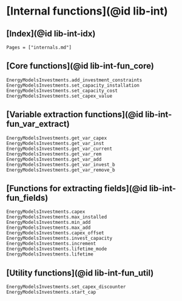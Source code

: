 # [Internal functions](@id lib-int)

## [Index](@id lib-int-idx)

```@index
Pages = ["internals.md"]
```

## [Core functions](@id lib-int-fun_core)

```@docs
EnergyModelsInvestments.add_investment_constraints
EnergyModelsInvestments.set_capacity_installation
EnergyModelsInvestments.set_capacity_cost
EnergyModelsInvestments.set_capex_value
```

## [Variable extraction functions](@id lib-int-fun_var_extract)

```@docs
EnergyModelsInvestments.get_var_capex
EnergyModelsInvestments.get_var_inst
EnergyModelsInvestments.get_var_current
EnergyModelsInvestments.get_var_rem
EnergyModelsInvestments.get_var_add
EnergyModelsInvestments.get_var_invest_b
EnergyModelsInvestments.get_var_remove_b
```

## [Functions for extracting fields](@id lib-int-fun_fields)

```@docs
EnergyModelsInvestments.capex
EnergyModelsInvestments.max_installed
EnergyModelsInvestments.min_add
EnergyModelsInvestments.max_add
EnergyModelsInvestments.capex_offset
EnergyModelsInvestments.invest_capacity
EnergyModelsInvestments.increment
EnergyModelsInvestments.lifetime_mode
EnergyModelsInvestments.lifetime
```

## [Utility functions](@id lib-int-fun_util)

```@docs
EnergyModelsInvestments.set_capex_discounter
EnergyModelsInvestments.start_cap
```

